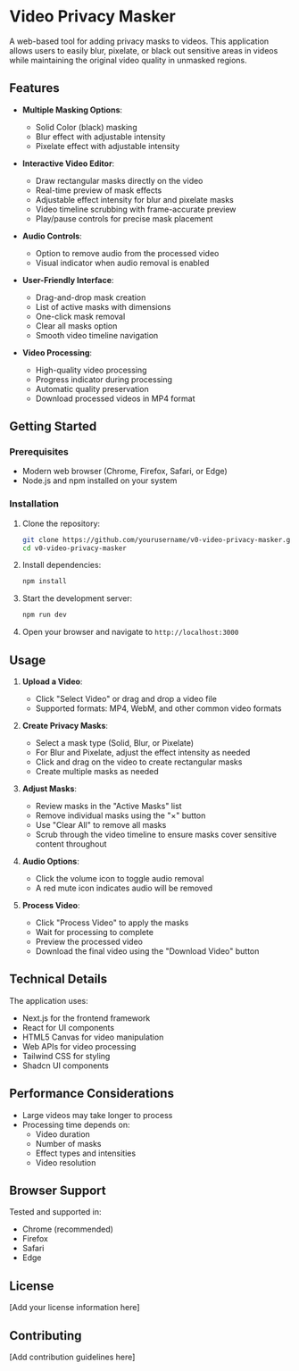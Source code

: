 # Video Privacy Masker

A web-based tool for adding privacy masks to videos. This application allows users to easily blur, pixelate, or black out sensitive areas in videos while maintaining the original video quality in unmasked regions.

## Features

- **Multiple Masking Options**:
  - Solid Color (black) masking
  - Blur effect with adjustable intensity
  - Pixelate effect with adjustable intensity

- **Interactive Video Editor**:
  - Draw rectangular masks directly on the video
  - Real-time preview of mask effects
  - Adjustable effect intensity for blur and pixelate masks
  - Video timeline scrubbing with frame-accurate preview
  - Play/pause controls for precise mask placement

- **Audio Controls**:
  - Option to remove audio from the processed video
  - Visual indicator when audio removal is enabled

- **User-Friendly Interface**:
  - Drag-and-drop mask creation
  - List of active masks with dimensions
  - One-click mask removal
  - Clear all masks option
  - Smooth video timeline navigation

- **Video Processing**:
  - High-quality video processing
  - Progress indicator during processing
  - Automatic quality preservation
  - Download processed videos in MP4 format

## Getting Started

### Prerequisites

- Modern web browser (Chrome, Firefox, Safari, or Edge)
- Node.js and npm installed on your system

### Installation

1. Clone the repository:
   ```bash
   git clone https://github.com/yourusername/v0-video-privacy-masker.git
   cd v0-video-privacy-masker
   ```

2. Install dependencies:
   ```bash
   npm install
   ```

3. Start the development server:
   ```bash
   npm run dev
   ```

4. Open your browser and navigate to `http://localhost:3000`

## Usage

1. **Upload a Video**:
   - Click "Select Video" or drag and drop a video file
   - Supported formats: MP4, WebM, and other common video formats

2. **Create Privacy Masks**:
   - Select a mask type (Solid, Blur, or Pixelate)
   - For Blur and Pixelate, adjust the effect intensity as needed
   - Click and drag on the video to create rectangular masks
   - Create multiple masks as needed

3. **Adjust Masks**:
   - Review masks in the "Active Masks" list
   - Remove individual masks using the "×" button
   - Use "Clear All" to remove all masks
   - Scrub through the video timeline to ensure masks cover sensitive content throughout

4. **Audio Options**:
   - Click the volume icon to toggle audio removal
   - A red mute icon indicates audio will be removed

5. **Process Video**:
   - Click "Process Video" to apply the masks
   - Wait for processing to complete
   - Preview the processed video
   - Download the final video using the "Download Video" button

## Technical Details

The application uses:
- Next.js for the frontend framework
- React for UI components
- HTML5 Canvas for video manipulation
- Web APIs for video processing
- Tailwind CSS for styling
- Shadcn UI components

## Performance Considerations

- Large videos may take longer to process
- Processing time depends on:
  - Video duration
  - Number of masks
  - Effect types and intensities
  - Video resolution

## Browser Support

Tested and supported in:
- Chrome (recommended)
- Firefox
- Safari
- Edge

## License

[Add your license information here]

## Contributing

[Add contribution guidelines here] 